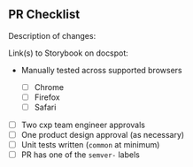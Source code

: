 ## PR Checklist

Description of changes:

Link(s) to Storybook on docspot:

- Manually tested across supported browsers

  - [ ] Chrome
  - [ ] Firefox
  - [ ] Safari

- [ ] Two cxp team engineer approvals
- [ ] One product design approval (as necessary)
- [ ] Unit tests written (`common` at minimum)
- [ ] PR has one of the `semver-` labels
